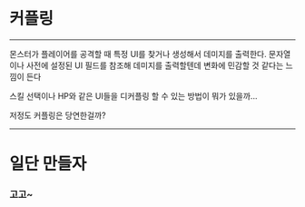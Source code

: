 # 커플링
---
몬스터가 플레이어를 공격할 때 특정 UI를 찾거나 생성해서 데미지를 출력한다.
문자열이나 사전에 설정된 UI 필드를 참조해 데미지를 출력할텐데 변화에 민감할 것 같다는 느낌이 든다

스킬 선택이나 HP와 같은 UI들을 디커플링 할 수 있는 방법이 뭐가 있을까...  

저정도 커플링은 당연한걸까?
***
# 일단 만들자
### 고고~

